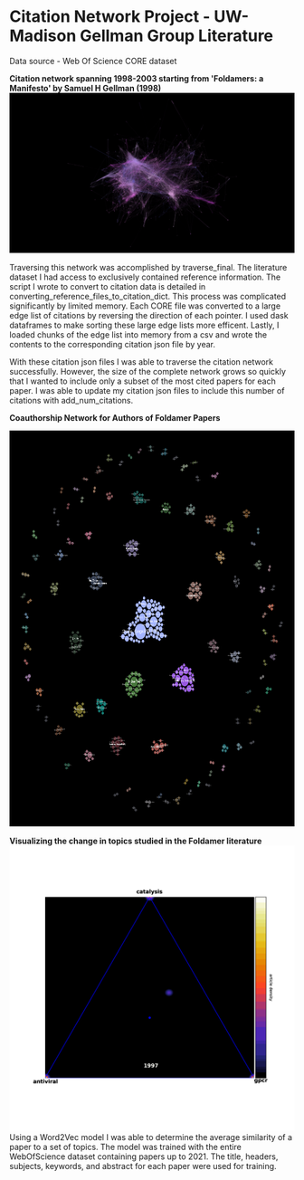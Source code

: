 # Citation Network Project - UW-Madison Gellman Group Literature

Data source - Web Of Science CORE dataset

**Citation network spanning 1998-2003 starting from 'Foldamers: a Manifesto' by Samuel H Gellman (1998)**
![network](Manifesto_1998-2003_network.png)

Traversing this network was accomplished by traverse_final. The literature dataset I had access to exclusively contained reference information. The script I wrote to convert to citation data is detailed in converting_reference_files_to_citation_dict. This process was complicated significantly by limited memory. Each CORE file was  converted to a large edge list of citations by reversing the direction of each pointer. I used dask dataframes to make sorting these large edge lists more efficent. Lastly, I loaded chunks of the edge list into memory from a csv and wrote the contents to the corresponding citation json file by year. 

With these citation json files I was able to traverse the citation network successfully. However, the size of the complete network grows so quickly that I wanted to include only a subset of the most cited papers for each paper. I was able to update my citation json files to include this number of citations with add_num_citations.

**Coauthorship Network for Authors of Foldamer Papers**
<p align="center">
<img src="updated_count5_coauthor_network_foldamer.png" width="800" height="700" />
</p>

**Visualizing the change in topics studied in the Foldamer literature**
![triangle heatmap](heatmap_10_top3_abstract_antiviral_catalysis_gpcr.gif)
Using a Word2Vec model I was able to determine the average similarity of a paper to a set of topics. The model was trained with the entire WebOfScience dataset containing papers up to 2021. The title, headers, subjects, keywords, and abstract for each paper were used for training. 



